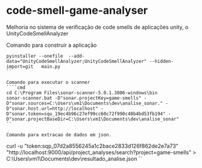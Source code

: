 # code-smell-game-analyser
Melhoria no sistema de verificação de code smells de aplicações unity, o UnityCodeSmellAnalyzer

Comando para construir a aplicação
````
pyinstaller --onefile  --add-data="UnityCodeSmellAnalyzer;UnityCodeSmellAnalyzer" --hidden-import=git   main.py
``

Comando para executar o scanner
````cmd
cd C:\Program Files\sonar-scanner-5.0.1.3006-windows\bin
sonar-scanner.bat -D"sonar.projectKey=game-smells" -D"sonar.sources=C:\Users\vm1\Documents\dev\analise_sonar." -D"sonar.host.url=http://localhost" -D"sonar.token=squ_19ec4b96c27ef99cc60c72f990c40b4bd53fb194" -D"sonar.projectBaseDir=C:\Users\vm1\Documents\dev\analise_sonar"
``

Comando para extracao de dados em json.
````
curl -u "token:sqp_07d2a8556245a1c2bace2833d126f862de2e7a73" "http://localhost:9000/api/project_analyses/search?project=game-smells" > C:\Users\vm1\Documents\dev\resultado_analise.json
``